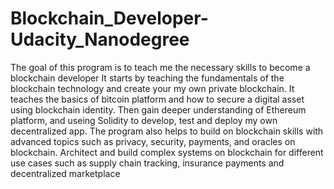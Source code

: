 # Blockchain_Developer-Udacity_Nanodegree
The goal of this program is to teach me the necessary skills to become a blockchain developer It starts by teaching the fundamentals of the blockchain technology and create your my own private blockchain. It teaches the basics of bitcoin platform and how to secure a digital asset using blockchain identity. Then gain deeper understanding of Ethereum platform, and useing Solidity to develop, test and deploy my own  decentralized app. The program also helps to build on blockchain skills with advanced topics such as privacy, security, payments, and oracles on blockchain. Architect and build complex systems on blockchain for different use cases such as supply chain tracking, insurance payments and decentralized marketplace
